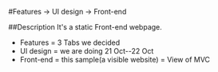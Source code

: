 #Features → UI design → Front-end

##Description
It's a static Front-end webpage.
  - Features = 3 Tabs we decided
  - UI design = we are doing  21 Oct--22 Oct
  - Front-end = this sample(a visible website) = View of MVC
